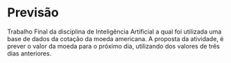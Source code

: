 # Previsão

Trabalho Final da disciplina de Inteligência Artificial a qual foi utilizada uma base de dados da cotação da moeda americana. A proposta da atividade, é prever o valor da moeda para o próximo dia, utilizando dos valores de três dias anteriores.